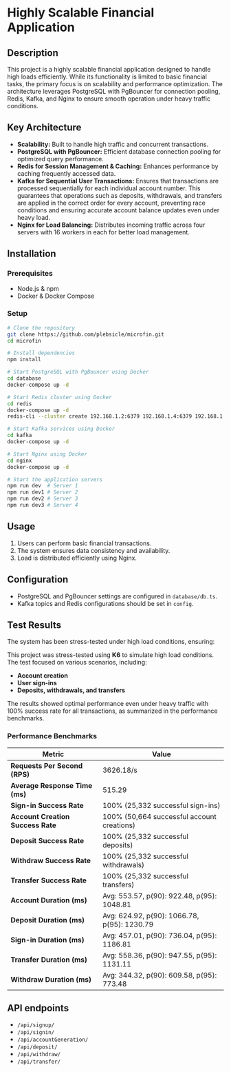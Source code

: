 # Highly Scalable Financial Application

## Description

This project is a highly scalable financial application designed to handle high loads efficiently. While its functionality is limited to basic financial tasks, the primary focus is on scalability and performance optimization. The architecture leverages PostgreSQL with PgBouncer for connection pooling, Redis, Kafka, and Nginx to ensure smooth operation under heavy traffic conditions.

## Key Architecture

- **Scalability:** Built to handle high traffic and concurrent transactions.
- **PostgreSQL with PgBouncer:** Efficient database connection pooling for optimized query performance.
- **Redis for Session Management & Caching:** Enhances performance by caching frequently accessed data.
- **Kafka for Sequential User Transactions:** Ensures that transactions are processed sequentially for each individual account number. This guarantees that operations such as deposits, withdrawals, and transfers are applied in the correct order for every account, preventing race conditions and ensuring accurate account balance updates even under heavy load.
- **Nginx for Load Balancing:** Distributes incoming traffic across four servers with 16 workers in each for better load management.

## Installation

### Prerequisites

- Node.js & npm
- Docker & Docker Compose

### Setup

```sh
# Clone the repository
git clone https://github.com/plebsicle/microfin.git
cd microfin

# Install dependencies
npm install

# Start PostgreSQL with PgBouncer using Docker
cd database
docker-compose up -d

# Start Redis cluster using Docker
cd redis
docker-compose up -d
redis-cli --cluster create 192.168.1.2:6379 192.168.1.4:6379 192.168.1.5:6379 192.168.1.6:6379 192.168.1.7:6379 192.168.1.8:6379 192.168.1.9:6379 192.168.1.10:6379 192.168.1.11:6379 --cluster-replicas 2

# Start Kafka services using Docker
cd kafka
docker-compose up -d

# Start Nginx using Docker
cd nginx
docker-compose up -d

# Start the application servers
npm run dev  # Server 1
npm run dev1 # Server 2
npm run dev2 # Server 3
npm run dev3 # Server 4
```

## Usage

1. Users can perform basic financial transactions.
2. The system ensures data consistency and availability.
3. Load is distributed efficiently using Nginx.

## Configuration
- PostgreSQL and PgBouncer settings are configured in `database/db.ts`.
- Kafka topics and Redis configurations should be set in `config`.

## Test Results

The system has been stress-tested under high load conditions, ensuring:

This project was stress-tested using **K6** to simulate high load conditions. The test focused on various scenarios, including:

- **Account creation**
- **User sign-ins**
- **Deposits, withdrawals, and transfers**
  
The results showed optimal performance even under heavy traffic with 100% success rate for all transactions, as summarized in the performance benchmarks.

### Performance Benchmarks

| Metric                          | Value      |
|----------------------------------|-----------|
| **Requests Per Second (RPS)**    | 3626.18/s |
| **Average Response Time (ms)**  | 515.29     |
| **Sign-in Success Rate**        | 100% (25,332 successful sign-ins) |
| **Account Creation Success Rate**| 100% (50,664 successful account creations) |
| **Deposit Success Rate**        | 100% (25,332 successful deposits) |
| **Withdraw Success Rate**       | 100% (25,332 successful withdrawals) |
| **Transfer Success Rate**       | 100% (25,332 successful transfers) |
| **Account Duration (ms)**       | Avg: 553.57, p(90): 922.48, p(95): 1048.81 |
| **Deposit Duration (ms)**       | Avg: 624.92, p(90): 1066.78, p(95): 1230.79 |
| **Sign-in Duration (ms)**       | Avg: 457.01, p(90): 736.04, p(95): 1186.81 |
| **Transfer Duration (ms)**      | Avg: 558.36, p(90): 947.55, p(95): 1131.11 |
| **Withdraw Duration (ms)**      | Avg: 344.32, p(90): 609.58, p(95): 773.48 |


## API endpoints

- `/api/signup/`
- `/api/signin/`
- `/api/accountGeneration/`
- `/api/deposit/`
- `/api/withdraw/`
- `/api/transfer/`
